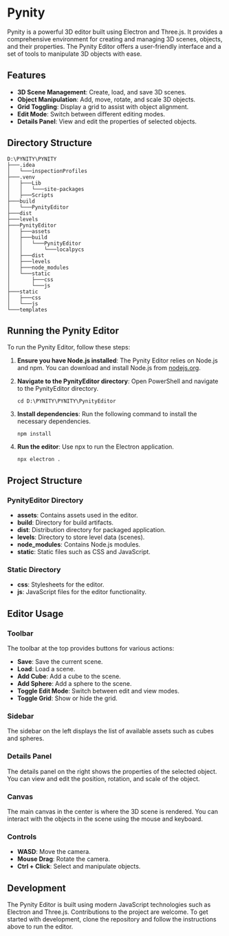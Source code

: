 # Pynity

Pynity is a powerful 3D editor built using Electron and Three.js. It provides a comprehensive environment for creating and managing 3D scenes, objects, and their properties. The Pynity Editor offers a user-friendly interface and a set of tools to manipulate 3D objects with ease.

## Features

- **3D Scene Management**: Create, load, and save 3D scenes.
- **Object Manipulation**: Add, move, rotate, and scale 3D objects.
- **Grid Toggling**: Display a grid to assist with object alignment.
- **Edit Mode**: Switch between different editing modes.
- **Details Panel**: View and edit the properties of selected objects.

## Directory Structure

```
D:\PYNITY\PYNITY
├───.idea
│   └───inspectionProfiles
├───.venv
│   ├───Lib
│   │   └───site-packages
│   ├───Scripts
├───build
│   └───PynityEditor
├───dist
├───levels
├───PynityEditor
│   ├───assets
│   ├───build
│   │   └───PynityEditor
│   │       └───localpycs
│   ├───dist
│   ├───levels
│   ├───node_modules
│   └───static
│       ├───css
│       └───js
├───static
│   ├───css
│   └───js
└───templates
```

## Running the Pynity Editor

To run the Pynity Editor, follow these steps:

1. **Ensure you have Node.js installed**: The Pynity Editor relies on Node.js and npm. You can download and install Node.js from [nodejs.org](https://nodejs.org/).

2. **Navigate to the PynityEditor directory**: Open PowerShell and navigate to the PynityEditor directory.

   ```
   cd D:\PYNITY\PYNITY\PynityEditor
   ```

3. **Install dependencies**: Run the following command to install the necessary dependencies.

   ```
   npm install
   ```

4. **Run the editor**: Use npx to run the Electron application.

   ```
   npx electron .
   ```

## Project Structure

### PynityEditor Directory

- **assets**: Contains assets used in the editor.
- **build**: Directory for build artifacts.
- **dist**: Distribution directory for packaged application.
- **levels**: Directory to store level data (scenes).
- **node_modules**: Contains Node.js modules.
- **static**: Static files such as CSS and JavaScript.

### Static Directory

- **css**: Stylesheets for the editor.
- **js**: JavaScript files for the editor functionality.

## Editor Usage

### Toolbar

The toolbar at the top provides buttons for various actions:

- **Save**: Save the current scene.
- **Load**: Load a scene.
- **Add Cube**: Add a cube to the scene.
- **Add Sphere**: Add a sphere to the scene.
- **Toggle Edit Mode**: Switch between edit and view modes.
- **Toggle Grid**: Show or hide the grid.

### Sidebar

The sidebar on the left displays the list of available assets such as cubes and spheres.

### Details Panel

The details panel on the right shows the properties of the selected object. You can view and edit the position, rotation, and scale of the object.

### Canvas

The main canvas in the center is where the 3D scene is rendered. You can interact with the objects in the scene using the mouse and keyboard.

### Controls

- **WASD**: Move the camera.
- **Mouse Drag**: Rotate the camera.
- **Ctrl + Click**: Select and manipulate objects.

## Development

The Pynity Editor is built using modern JavaScript technologies such as Electron and Three.js. Contributions to the project are welcome. To get started with development, clone the repository and follow the instructions above to run the editor.
